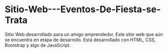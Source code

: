 # Sitio-Web---Eventos-De-Fiesta-se-Trata
Sitio Web desarrollado para un amigo emprendedor.
Este sitio web que aún se encuentra en etapa de desarrollo. Está desarrollado con HTML, CSS, Bootstrap y algo de JavaScript.
